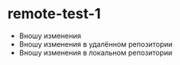 # remote-test-1
* Вношу изменения
* Вношу изменения в удалённом репозитории
* Вношу изменения в локальном репозитории
